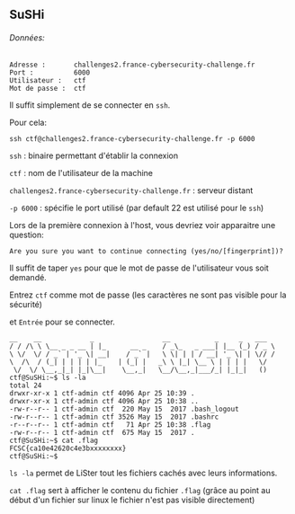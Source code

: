 ## SuSHi

###### Données:

```
Adresse : 		challenges2.france-cybersecurity-challenge.fr
Port : 			6000
Utilisateur : 	ctf
Mot de passe : 	ctf
```

Il suffit simplement de se connecter en `ssh`.

Pour cela:

`ssh ctf@challenges2.france-cybersecurity-challenge.fr -p 6000`

`ssh` : binaire permettant d'établir la connexion

`ctf` : nom de l'utilisateur de la machine

`challenges2.france-cybersecurity-challenge.fr` : serveur distant

`-p 6000` : spécifie le port utilisé (par default 22 est utilisé pour le `ssh`)

Lors de la première connexion à l'host, vous devriez voir apparaitre une question:

`Are you sure you want to continue connecting (yes/no/[fingerprint])?`

Il suffit de taper `yes` pour que le mot de passe de l'utilisateur vous soit demandé.

Entrez `ctf` comme mot de passe (les caractères ne sont pas visible pour la sécurité)

et `Entrée` pour se connecter.

 ```
 __    __            _                 __           _     _   ___ 
/ / /\ \ \__ _ _ __ | |_      __ _    / _\_   _ ___| |__ (_) / _ \
\ \/  \/ / _` | '_ \| __|    / _` |   \ \| | | / __| '_ \| | \// /
 \  /\  / (_| | | | | |_    | (_| |   _\ \ |_| \__ \ | | | |   \/ 
  \/  \/ \__,_|_| |_|\__|    \__,_|   \__/\__,_|___/_| |_|_|   () 
ctf@SuSHi:~$ ls -la
total 24
drwxr-xr-x 1 ctf-admin ctf 4096 Apr 25 10:39 .
drwxr-xr-x 1 ctf-admin ctf 4096 Apr 25 10:38 ..
-rw-r--r-- 1 ctf-admin ctf  220 May 15  2017 .bash_logout
-rw-r--r-- 1 ctf-admin ctf 3526 May 15  2017 .bashrc
-r--r--r-- 1 ctf-admin ctf   71 Apr 25 10:38 .flag
-rw-r--r-- 1 ctf-admin ctf  675 May 15  2017 .
ctf@SuSHi:~$ cat .flag 
FCSC{ca10e42620c4e3bxxxxxxxx}
ctf@SuSHi:~$
 ```

`ls -la` permet de LiSter tout les fichiers cachés avec leurs informations.

`cat .flag` sert à afficher le contenu du fichier `.flag` (grâce au point au début d'un fichier sur linux le fichier n'est pas visible directement)

